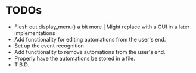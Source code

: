 # TODOs 

- Flesh out display_menu() a bit more | Might replace with a GUI in a later implementations
- Add functionality for editing automations from the user's end.
- Set up the event recognition
- Add functionality to remove automations from the user's end.
- Properly have the automations be stored in a file.
- T.B.D.
